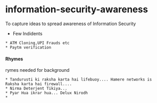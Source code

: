 # information-security-awareness

To capture ideas to spread awareness of Information Security

* Few Indidents
```
* ATM Cloning,UPI Frauds etc
* Paytm verification
```

#### Rhymes

rymes needed for background

```
* Tandurusti ki raksha karta hai lifebuoy.... Hamere networks is Raksha karta hai firewall....
* Nirma Deterjent Tikiya...
* Pyar Hua ikrar hua... Delux Nirodh
* 
```
